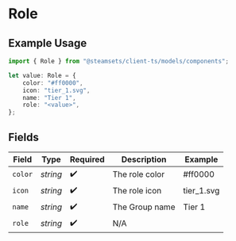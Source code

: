 # Role

## Example Usage

```typescript
import { Role } from "@steamsets/client-ts/models/components";

let value: Role = {
    color: "#ff0000",
    icon: "tier_1.svg",
    name: "Tier 1",
    role: "<value>",
};
```

## Fields

| Field              | Type               | Required           | Description        | Example            |
| ------------------ | ------------------ | ------------------ | ------------------ | ------------------ |
| `color`            | *string*           | :heavy_check_mark: | The role color     | #ff0000            |
| `icon`             | *string*           | :heavy_check_mark: | The role icon      | tier_1.svg         |
| `name`             | *string*           | :heavy_check_mark: | The Group name     | Tier 1             |
| `role`             | *string*           | :heavy_check_mark: | N/A                |                    |